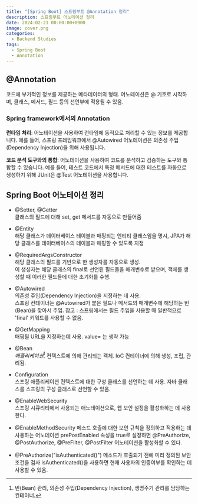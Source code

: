 ```yaml
---
title: "[Spring Boot] 스프링부트 @Annotation 정리"
description: 스프링부트 어노테이션 정리
date: 2024-02-21 00:00:00+0900
image: cover.png
categories:
  - Backend Studies
tags:
  - Spring Boot
  - Annotation
---
```


## @Annotation

코드에 부가적인 정보를 제공하는 메타데이터의 형태. 어노테이션은 @ 기호로 시작하며, 클래스, 메서드, 필드 등의 선언부에 적용될 수 있음.

### Spring framework에서의 Annotation

**런타임 처리**: 어노테이션을 사용하여 런타임에 동적으로 처리할 수 있는 정보를 제공합니다. 예를 들어, 스프링 프레임워크에서 @Autowired 어노테이션은 의존성 주입(Dependency Injection)을 위해 사용됩니다.

**코드 분석 도구와의 통합**: 어노테이션을 사용하여 코드를 분석하고 검증하는 도구와 통합할 수 있습니다. 예를 들어, 테스트 코드에서 특정 메서드에 대한 테스트를 자동으로 생성하기 위해 JUnit은 @Test 어노테이션을 사용합니다.

## Spring Boot 어노테이션 정리

- @Setter, @Getter  
  클래스의 필드에 대해 set, get 메서드를 자동으로 만들어줌

- @Entity  
  해당 클래스가 데이터베이스 테이블과 매핑되는 엔티티 클래스임을 명시, JPA가 해당 클래스를 데이터베이스의 테이블과 매핑할 수 있도록 지정

- @RequiredArgsConstructor  
  해당 클래스의 필드를 기반으로 한 생성자를 자동으로 생성.  
  이 생성자는 해당 클래스의 final로 선언된 필드들을 매개변수로 받으며, 객체를 생성할 때 이러한 필드들에 대한 초기화를 수행.

- @Autowired  
  의존성 주입(Dependency Injection)을 지정하는 데 사용.  
  스프링 컨테이너는 @Autowired가 붙은 필드나 메서드의 매개변수에 해당하는 빈(Bean)을 찾아서 주입.
  참고 : 스프링에서는 필드 주입을 사용할 때 일반적으로 'final' 키워드를 사용할 수 없음.

- @GetMapping  
  매핑될 URL을 지정하는데 사용. value= 는 생략 가능

- @Bean  
   _애플리케이션_[^1] 컨텍스트에 의해 관리되는 객체. IoC 컨테이너에 의해 생성, 조립, 관리됨.
  [^1]: 빈(Bean) 관리, 의존성 주입(Dependency Injection), 생명주기 관리를 담당하는 컨테이너.

- Configuration  
  스프링 애플리케이션 컨텍스트에 대한 구성 클래스를 선언하는 데 사용. 자바 클래스를 스프링의 구성 클래스로 선언할 수 있음.

- @EnableWebSecurity  
  스프링 시큐리티에서 사용되는 애노테이션으로, 웹 보안 설정을 활성화하는 데 사용한다.

- @EnableMethodSecurity
  메소드 호출에 대한 보안 규칙을 정의하고 적용하는 데 사용하는 어노테이션
  prePostEnabled 속성을 true로 설정하면 @PreAuthorize, @PostAuthorize, @PreFilter, @PostFilter 어노테이션을 활성화할 수 있다.

- @PreAuthorize("isAuthenticated()")
  메소드가 호출되기 전에 미리 정의된 보안 조건을 검사
  isAuthenticated()을 사용하면 현재 사용자의 인증여부를 확인하는 데 사용할 수 있음.
